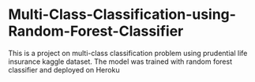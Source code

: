 # Multi-Class-Classification-using-Random-Forest-Classifier
This is a project on multi-class classification problem using prudential life insurance kaggle dataset. The model was trained with random forest classifier and deployed on Heroku

